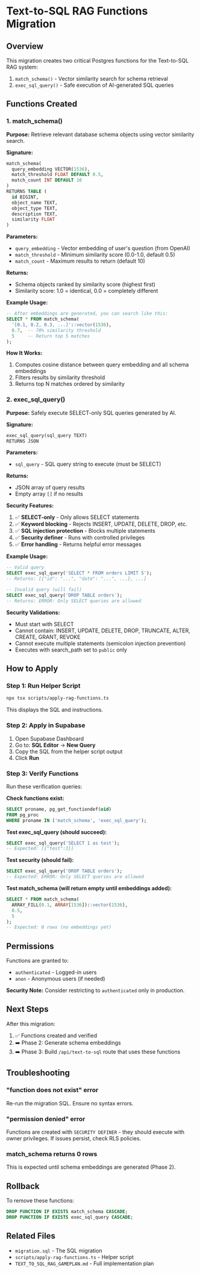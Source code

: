 # Text-to-SQL RAG Functions Migration

## Overview

This migration creates two critical Postgres functions for the Text-to-SQL RAG system:
1. `match_schema()` - Vector similarity search for schema retrieval
2. `exec_sql_query()` - Safe execution of AI-generated SQL queries

## Functions Created

### 1. match_schema()

**Purpose:** Retrieve relevant database schema objects using vector similarity search.

**Signature:**
```sql
match_schema(
  query_embedding VECTOR(1536),
  match_threshold FLOAT DEFAULT 0.5,
  match_count INT DEFAULT 10
)
RETURNS TABLE (
  id BIGINT,
  object_name TEXT,
  object_type TEXT,
  description TEXT,
  similarity FLOAT
)
```

**Parameters:**
- `query_embedding` - Vector embedding of user's question (from OpenAI)
- `match_threshold` - Minimum similarity score (0.0-1.0, default 0.5)
- `match_count` - Maximum results to return (default 10)

**Returns:**
- Schema objects ranked by similarity score (highest first)
- Similarity score: 1.0 = identical, 0.0 = completely different

**Example Usage:**
```sql
-- After embeddings are generated, you can search like this:
SELECT * FROM match_schema(
  '[0.1, 0.2, 0.3, ...]'::vector(1536),
  0.7,  -- 70% similarity threshold
  5     -- Return top 5 matches
);
```

**How It Works:**
1. Computes cosine distance between query embedding and all schema embeddings
2. Filters results by similarity threshold
3. Returns top N matches ordered by similarity

### 2. exec_sql_query()

**Purpose:** Safely execute SELECT-only SQL queries generated by AI.

**Signature:**
```sql
exec_sql_query(sql_query TEXT)
RETURNS JSON
```

**Parameters:**
- `sql_query` - SQL query string to execute (must be SELECT)

**Returns:**
- JSON array of query results
- Empty array `[]` if no results

**Security Features:**
1. ✅ **SELECT-only** - Only allows SELECT statements
2. ✅ **Keyword blocking** - Rejects INSERT, UPDATE, DELETE, DROP, etc.
3. ✅ **SQL injection protection** - Blocks multiple statements
4. ✅ **Security definer** - Runs with controlled privileges
5. ✅ **Error handling** - Returns helpful error messages

**Example Usage:**
```sql
-- Valid query
SELECT exec_sql_query('SELECT * FROM orders LIMIT 5');
-- Returns: [{"id": "...", "date": "...", ...}, ...]

-- Invalid query (will fail)
SELECT exec_sql_query('DROP TABLE orders');
-- Returns: ERROR: Only SELECT queries are allowed
```

**Security Validations:**
- Must start with SELECT
- Cannot contain: INSERT, UPDATE, DELETE, DROP, TRUNCATE, ALTER, CREATE, GRANT, REVOKE
- Cannot execute multiple statements (semicolon injection prevention)
- Executes with search_path set to `public` only

## How to Apply

### Step 1: Run Helper Script

```bash
npx tsx scripts/apply-rag-functions.ts
```

This displays the SQL and instructions.

### Step 2: Apply in Supabase

1. Open Supabase Dashboard
2. Go to: **SQL Editor** → **New Query**
3. Copy the SQL from the helper script output
4. Click **Run**

### Step 3: Verify Functions

Run these verification queries:

**Check functions exist:**
```sql
SELECT proname, pg_get_functiondef(oid)
FROM pg_proc
WHERE proname IN ('match_schema', 'exec_sql_query');
```

**Test exec_sql_query (should succeed):**
```sql
SELECT exec_sql_query('SELECT 1 as test');
-- Expected: [{"test":1}]
```

**Test security (should fail):**
```sql
SELECT exec_sql_query('DROP TABLE orders');
-- Expected: ERROR: Only SELECT queries are allowed
```

**Test match_schema (will return empty until embeddings added):**
```sql
SELECT * FROM match_schema(
  ARRAY_FILL(0.1, ARRAY[1536])::vector(1536),
  0.5,
  5
);
-- Expected: 0 rows (no embeddings yet)
```

## Permissions

Functions are granted to:
- `authenticated` - Logged-in users
- `anon` - Anonymous users (if needed)

**Security Note:** Consider restricting to `authenticated` only in production.

## Next Steps

After this migration:

1. ✅ Functions created and verified
2. ➡️ Phase 2: Generate schema embeddings
3. ➡️ Phase 3: Build `/api/text-to-sql` route that uses these functions

## Troubleshooting

### "function does not exist" error

Re-run the migration SQL. Ensure no syntax errors.

### "permission denied" error

Functions are created with `SECURITY DEFINER` - they should execute with owner privileges. If issues persist, check RLS policies.

### match_schema returns 0 rows

This is expected until schema embeddings are generated (Phase 2).

## Rollback

To remove these functions:

```sql
DROP FUNCTION IF EXISTS match_schema CASCADE;
DROP FUNCTION IF EXISTS exec_sql_query CASCADE;
```

## Related Files

- `migration.sql` - The SQL migration
- `scripts/apply-rag-functions.ts` - Helper script
- `TEXT_TO_SQL_RAG_GAMEPLAN.md` - Full implementation plan
